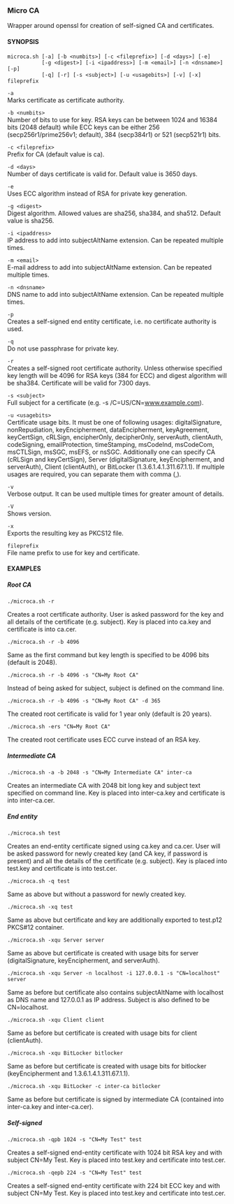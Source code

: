 ### Micro CA ###

Wrapper around openssl for creation of self-signed CA and certificates.

  
#### SYNOPSIS ####

    microca.sh [-a] [-b <numbits>] [-c <fileprefix>] [-d <days>] [-e]
               [-g <digest>] [-i <ipaddress>] [-m <email>] [-n <dnsname>] [-p]
               [-q] [-r] [-s <subject>] [-u <usagebits>] [-v] [-x] fileprefix

`-a`  
Marks certificate as certificate authority.

`-b <numbits>`  
Number of bits to use for key. RSA keys can be between 1024 and 16384 bits (2048 default) while ECC keys can be either 256 (secp256r1/prime256v1; default), 384 (secp384r1) or 521 (secp521r1) bits.

`-c <fileprefix>`  
Prefix for CA (default value is ca).

`-d <days>`  
Number of days certificate is valid for. Default value is 3650 days.

`-e`  
Uses ECC algorithm instead of RSA for private key generation.

`-g <digest>`  
Digest algorithm. Allowed values are sha256, sha384, and sha512. Default value is sha256.

`-i <ipaddress>`  
IP address to add into subjectAltName extension. Can be repeated multiple times.

`-m <email>`  
E-mail address to add into subjectAltName extension. Can be repeated multiple times.

`-n <dnsname>`  
DNS name to add into subjectAltName extension. Can be repeated multiple times.

`-p`  
Creates a self-signed end entity certificate, i.e. no certificate authority is used.

`-q`  
Do not use passphrase for private key.

`-r`  
Creates a self-signed root certificate authority. Unless otherwise specified key length will be 4096 for RSA keys (384 for ECC) and digest algorithm will be sha384. Certificate will be valid for 7300 days.

`-s <subject>`  
Full subject for a certificate (e.g. -s /C=US/CN=www.example.com).

`-u <usagebits>`  
Certificate usage bits. It must be one of following usages: digitalSignature, nonRepudiation, keyEncipherment, dataEncipherment, keyAgreement, keyCertSign, cRLSign, encipherOnly, decipherOnly, serverAuth, clientAuth, codeSigning, emailProtection, timeStamping, msCodeInd, msCodeCom, msCTLSign, msSGC, msEFS, or nsSGC. Additionally one can specify CA (cRLSign and keyCertSign), Server (digitalSignature, keyEncipherment, and serverAuth), Client (clientAuth), or BitLocker (1.3.6.1.4.1.311.67.1.1). If multiple usages are required, you can separate them with comma (,).

`-v`  
Verbose output. It can be used multiple times for greater amount of details.

`-V`  
Shows version.

`-x`  
Exports the resulting key as PKCS12 file.

`fileprefix`  
File name prefix to use for key and certificate.


#### EXAMPLES ####

##### Root CA #####

    ./microca.sh -r

Creates a root certificate authority. User is asked password for the key and all details of the certificate (e.g. subject). Key is placed into ca.key and certificate is into ca.cer.

    ./microca.sh -r -b 4096

Same as the first command but key length is specified to be 4096 bits (default is 2048).

    ./microca.sh -r -b 4096 -s "CN=My Root CA"

Instead of being asked for subject, subject is defined on the command line.

    ./microca.sh -r -b 4096 -s "CN=My Root CA" -d 365

The created root certificate is valid for 1 year only (default is 20 years).

    ./microca.sh -ers "CN=My Root CA"

The created root certificate uses ECC curve instead of an RSA key.


##### Intermediate CA #####

    ./microca.sh -a -b 2048 -s "CN=My Intermediate CA" inter-ca

Creates an intermediate CA with 2048 bit long key and subject text specified on command line. Key is placed into inter-ca.key and certificate is into inter-ca.cer.


##### End entity #####

    ./microca.sh test

Creates an end-entity certificate signed using ca.key and ca.cer. User will be asked password for newly created key (and CA key, if password is present) and all the details of the certificate (e.g. subject). Key is placed into test.key and certificate is into test.cer.

    ./microca.sh -q test

Same as above but without a password for newly created key.

    ./microca.sh -xq test

Same as above but certificate and key are additionally exported to test.p12 PKCS#12 container.

    ./microca.sh -xqu Server server

Same as above but certificate is created with usage bits for server (digitalSignature, keyEncipherment, and serverAuth).

    ./microca.sh -xqu Server -n localhost -i 127.0.0.1 -s "CN=localhost" server

Same as before but certificate also contains subjectAltName with localhost as DNS name and 127.0.0.1 as IP address. Subject is also defined to be CN=localhost.

    ./microca.sh -xqu Client client

Same as before but certificate is created with usage bits for client (clientAuth).

    ./microca.sh -xqu BitLocker bitlocker

Same as before but certificate is created with usage bits for bitlocker (keyEncipherment and 1.3.6.1.4.1.311.67.1.1).

    ./microca.sh -xqu BitLocker -c inter-ca bitlocker

Same as before but certificate is signed by intermediate CA (contained into inter-ca.key and inter-ca.cer).

##### Self-signed #####

    ./microca.sh -qpb 1024 -s "CN=My Test" test

Creates a self-signed end-entity certificate with 1024 bit RSA key and with subject CN=My Test. Key is placed into test.key and certificate into test.cer.

    ./microca.sh -qepb 224 -s "CN=My Test" test

Creates a self-signed end-entity certificate with 224 bit ECC key and with subject CN=My Test. Key is placed into test.key and certificate into test.cer.
